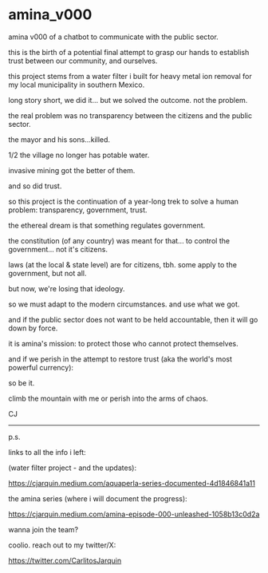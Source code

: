 # amina_v000
amina v000 of a chatbot to communicate with the public sector.

this is the birth of a potential final attempt to grasp our hands to establish trust between our community, and ourselves.

this project stems from a water filter i built for heavy metal ion removal for my local municipality in southern Mexico.

long story short, we did it... but we solved the outcome. not the problem.

the real problem was no transparency between the citizens and the public sector.

the mayor and his sons...killed.

1/2 the village no longer has potable water.

invasive mining got the better of them.

and so did trust.

so this project is the continuation of a year-long trek to solve a human problem: transparency, government, trust.

the ethereal dream is that something regulates government.

the constitution (of any country) was meant for that... to control the government... not it's citizens.

laws (at the local & state level) are for citizens, tbh. some apply to the government, but not all.

but now, we're losing that ideology.

so we must adapt to the modern circumstances. and use what we got.

and if the public sector does not want to be held accountable, then it will go down by force.

it is amina's mission: to protect those who cannot protect themselves.

and if we perish in the attempt to restore trust (aka the world's most powerful currency):

so be it.

climb the mountain with me or perish into the arms of chaos.

CJ

--------

p.s. 

links to all the info i left:

(water filter project - and the updates):

https://cjarquin.medium.com/aquaperla-series-documented-4d1846841a11 

the amina series (where i will document the progress):

https://cjarquin.medium.com/amina-episode-000-unleashed-1058b13c0d2a

wanna join the team?

coolio. reach out to my twitter/X:

https://twitter.com/CarlitosJarquin
